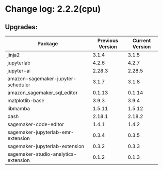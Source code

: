 # Change log: 2.2.2(cpu)

## Upgrades: 

Package | Previous Version | Current Version
---|---|---
jinja2|3.1.4|3.1.5
jupyterlab|4.2.6|4.2.7
jupyter-ai|2.28.3|2.28.5
amazon-sagemaker-jupyter-scheduler|3.1.7|3.1.8
amazon_sagemaker_sql_editor|0.1.13|0.1.14
matplotlib-base|3.9.3|3.9.4
libmamba|1.5.11|1.5.12
dash|2.18.1|2.18.2
sagemaker-code-editor|1.4.1|1.4.2
sagemaker-jupyterlab-emr-extension|0.3.4|0.3.5
sagemaker-jupyterlab-extension|0.3.2|0.3.3
sagemaker-studio-analytics-extension|0.1.2|0.1.3
